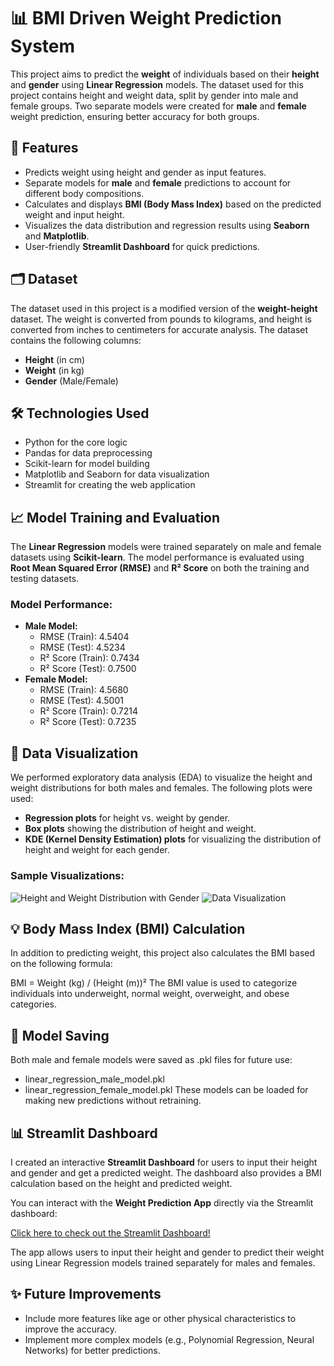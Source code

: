 # 📊 BMI Driven Weight Prediction System

This project aims to predict the **weight** of individuals based on their **height** and **gender** using **Linear Regression** models. The dataset used for this project contains height and weight data, split by gender into male and female groups. Two separate models were created for **male** and **female** weight prediction, ensuring better accuracy for both groups.

## 🚀 Features
- Predicts weight using height and gender as input features.
- Separate models for **male** and **female** predictions to account for different body compositions.
- Calculates and displays **BMI (Body Mass Index)** based on the predicted weight and input height.
- Visualizes the data distribution and regression results using **Seaborn** and **Matplotlib**.
- User-friendly **Streamlit Dashboard** for quick predictions.

## 🗂️ Dataset
The dataset used in this project is a modified version of the **weight-height** dataset. The weight is converted from pounds to kilograms, and height is converted from inches to centimeters for accurate analysis. The dataset contains the following columns:
- **Height** (in cm)
- **Weight** (in kg)
- **Gender** (Male/Female)

## 🛠️ Technologies Used

- Python for the core logic
- Pandas for data preprocessing
- Scikit-learn for model building
- Matplotlib and Seaborn for data visualization
- Streamlit for creating the web application

## 📈 Model Training and Evaluation
The **Linear Regression** models were trained separately on male and female datasets using **Scikit-learn**. The model performance is evaluated using **Root Mean Squared Error (RMSE)** and **R² Score** on both the training and testing datasets.

### Model Performance:
- **Male Model:**
  - RMSE (Train): 4.5404
  - RMSE (Test): 4.5234
  - R² Score (Train): 0.7434
  - R² Score (Test): 0.7500
- **Female Model:**
  - RMSE (Train): 4.5680
  - RMSE (Test): 4.5001
  - R² Score (Train): 0.7214
  - R² Score (Test): 0.7235

## 🎨 Data Visualization
We performed exploratory data analysis (EDA) to visualize the height and weight distributions for both males and females. The following plots were used:
- **Regression plots** for height vs. weight by gender.
- **Box plots** showing the distribution of height and weight.
- **KDE (Kernel Density Estimation) plots** for visualizing the distribution of height and weight for each gender.
  
### Sample Visualizations:

![Height and Weight Distribution with Gender](https://github.com/user-attachments/assets/77db62b1-c04f-497a-86f1-0046ac6f50b0)
![Data Visualization](https://github.com/user-attachments/assets/3f49bdfd-1b30-4411-b60d-a474dd1a7dbc)

## 💡 Body Mass Index (BMI) Calculation
In addition to predicting weight, this project also calculates the BMI based on the following formula:

BMI = Weight (kg) / (Height (m))²
The BMI value is used to categorize individuals into underweight, normal weight, overweight, and obese categories.


## 💾 Model Saving
Both male and female models were saved as .pkl files for future use:

- linear_regression_male_model.pkl
- linear_regression_female_model.pkl
These models can be loaded for making new predictions without retraining.

## 📊 Streamlit Dashboard

I created an interactive **Streamlit Dashboard** for users to input their height and gender and get a predicted weight. The dashboard also provides a BMI calculation based on the height and predicted weight.

You can interact with the **Weight Prediction App** directly via the Streamlit dashboard:

[Click here to check out the Streamlit Dashboard!](https://share.streamlit.io/your-streamlit-app-link)

The app allows users to input their height and gender to predict their weight using Linear Regression models trained separately for males and females.

## ✨ Future Improvements
- Include more features like age or other physical characteristics to improve the accuracy.
- Implement more complex models (e.g., Polynomial Regression, Neural Networks) for better predictions.

